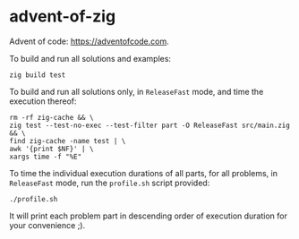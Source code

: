 # advent-of-zig
Advent of code: https://adventofcode.com.

To build and run all solutions and examples:
```
zig build test
```

To build and run all solutions only, in `ReleaseFast` mode, and time the execution thereof:
```
rm -rf zig-cache && \
zig test --test-no-exec --test-filter part -O ReleaseFast src/main.zig && \
find zig-cache -name test | \
awk '{print $NF}' | \
xargs time -f "%E"
```

To time the individual execution durations of all parts, for all problems, in `ReleaseFast` mode, run the `profile.sh` script provided:
```
./profile.sh
```
It will print each problem part in descending order of execution duration for your convenience ;).
